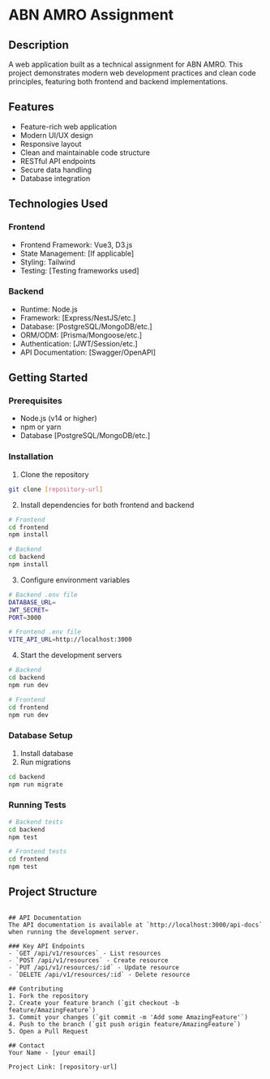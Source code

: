 # ABN AMRO Assignment

## Description

A web application built as a technical assignment for ABN AMRO. This project demonstrates modern web development practices and clean code principles, featuring both frontend and backend implementations.

## Features

- Feature-rich web application
- Modern UI/UX design
- Responsive layout
- Clean and maintainable code structure
- RESTful API endpoints
- Secure data handling
- Database integration

## Technologies Used

### Frontend

- Frontend Framework: Vue3, D3.js 
- State Management: [If applicable]
- Styling: Tailwind
- Testing: [Testing frameworks used]

### Backend

- Runtime: Node.js
- Framework: [Express/NestJS/etc.]
- Database: [PostgreSQL/MongoDB/etc.]
- ORM/ODM: [Prisma/Mongoose/etc.]
- Authentication: [JWT/Session/etc.]
- API Documentation: [Swagger/OpenAPI]

## Getting Started

### Prerequisites

- Node.js (v14 or higher)
- npm or yarn
- Database [PostgreSQL/MongoDB/etc.]

### Installation

1. Clone the repository

```bash
git clone [repository-url]
```

2. Install dependencies for both frontend and backend

```bash
# Frontend
cd frontend
npm install

# Backend
cd backend
npm install
```

3. Configure environment variables

```bash
# Backend .env file
DATABASE_URL=
JWT_SECRET=
PORT=3000

# Frontend .env file
VITE_API_URL=http://localhost:3000
```

4. Start the development servers

```bash
# Backend
cd backend
npm run dev

# Frontend
cd frontend
npm run dev
```

### Database Setup

1. Install database
2. Run migrations

```bash
cd backend
npm run migrate
```

### Running Tests

```bash
# Backend tests
cd backend
npm test

# Frontend tests
cd frontend
npm test
```

## Project Structure

```

## API Documentation
The API documentation is available at `http://localhost:3000/api-docs` when running the development server.

### Key API Endpoints
- `GET /api/v1/resources` - List resources
- `POST /api/v1/resources` - Create resource
- `PUT /api/v1/resources/:id` - Update resource
- `DELETE /api/v1/resources/:id` - Delete resource

## Contributing
1. Fork the repository
2. Create your feature branch (`git checkout -b feature/AmazingFeature`)
3. Commit your changes (`git commit -m 'Add some AmazingFeature'`)
4. Push to the branch (`git push origin feature/AmazingFeature`)
5. Open a Pull Request

## Contact
Your Name - [your email]

Project Link: [repository-url]
```
